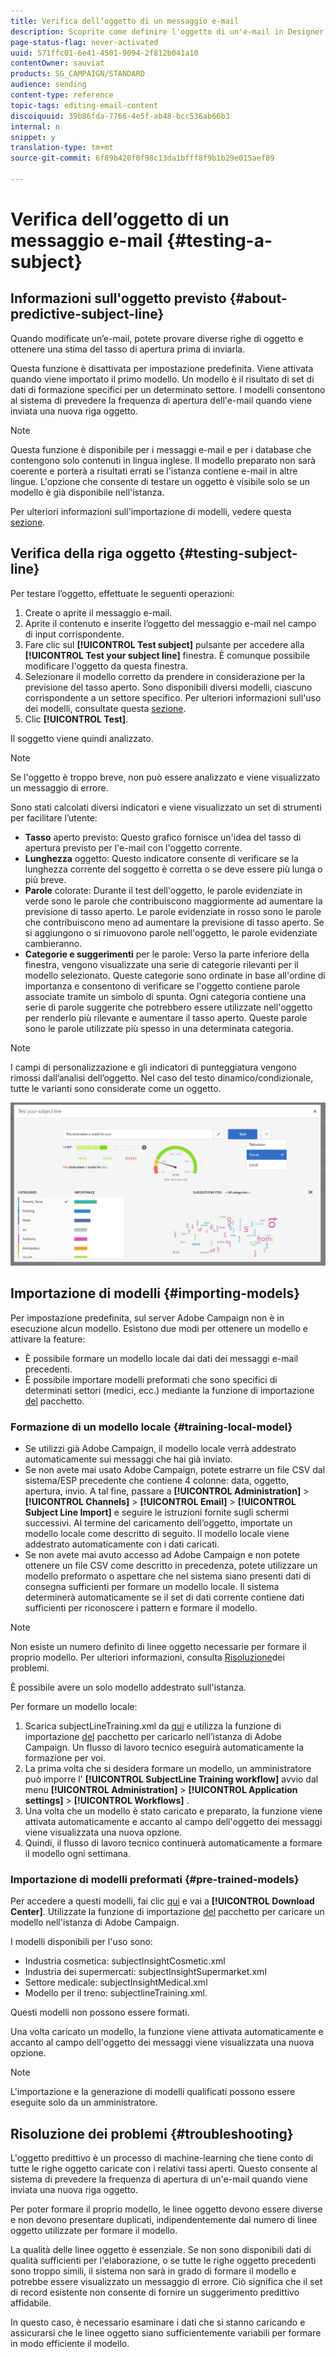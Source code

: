```yaml
---
title: Verifica dell’oggetto di un messaggio e-mail
description: Scoprite come definire l'oggetto di un'e-mail in Designer e-mail.
page-status-flag: never-activated
uuid: 571ffc01-6e41-4501-9094-2f812b041a10
contentOwner: sauviat
products: SG_CAMPAIGN/STANDARD
audience: sending
content-type: reference
topic-tags: editing-email-content
discoiquuid: 39b86fda-7766-4e5f-ab48-bcc536ab66b3
internal: n
snippet: y
translation-type: tm+mt
source-git-commit: 6f89b420f0f98c13da1bfff8f9b1b29e015aef89

---
```


# Verifica dell’oggetto di un messaggio e-mail {#testing-a-subject}


## Informazioni sull&#39;oggetto previsto {#about-predictive-subject-line}

Quando modificate un’e-mail, potete provare diverse righe di oggetto e ottenere una stima del tasso di apertura prima di inviarla.

Questa funzione è disattivata per impostazione predefinita. Viene attivata quando viene importato il primo modello. Un modello è il risultato di set di dati di formazione specifici per un determinato settore. I modelli consentono al sistema di prevedere la frequenza di apertura dell&#39;e-mail quando viene inviata una nuova riga oggetto.

>[!NOTE]
>
>Questa funzione è disponibile per i messaggi e-mail e per i database che contengono solo contenuti in lingua inglese. Il modello preparato non sarà coerente e porterà a risultati errati se l&#39;istanza contiene e-mail in altre lingue. L&#39;opzione che consente di testare un oggetto è visibile solo se un modello è già disponibile nell&#39;istanza.

Per ulteriori informazioni sull&#39;importazione di modelli, vedere questa [sezione](#importing-models).

## Verifica della riga oggetto {#testing-subject-line}

Per testare l’oggetto, effettuate le seguenti operazioni:

1. Create o aprite il messaggio e-mail.
1. Aprite il contenuto e inserite l’oggetto del messaggio e-mail nel campo di input corrispondente.
1. Fare clic sul **[!UICONTROL Test subject]** pulsante per accedere alla **[!UICONTROL Test your subject line]** finestra. È comunque possibile modificare l&#39;oggetto da questa finestra.
1. Selezionare il modello corretto da prendere in considerazione per la previsione del tasso aperto. Sono disponibili diversi modelli, ciascuno corrispondente a un settore specifico. Per ulteriori informazioni sull&#39;uso dei modelli, consultate questa [sezione](#importing-models).
1. Clic **[!UICONTROL Test]**.

Il soggetto viene quindi analizzato.

>[!NOTE]
>
>Se l&#39;oggetto è troppo breve, non può essere analizzato e viene visualizzato un messaggio di errore.

Sono stati calcolati diversi indicatori e viene visualizzato un set di strumenti per facilitare l’utente:

* **Tasso** aperto previsto: Questo grafico fornisce un&#39;idea del tasso di apertura previsto per l&#39;e-mail con l&#39;oggetto corrente.
* **Lunghezza** oggetto: Questo indicatore consente di verificare se la lunghezza corrente del soggetto è corretta o se deve essere più lunga o più breve.
* **Parole** colorate: Durante il test dell&#39;oggetto, le parole evidenziate in verde sono le parole che contribuiscono maggiormente ad aumentare la previsione di tasso aperto. Le parole evidenziate in rosso sono le parole che contribuiscono meno ad aumentare la previsione di tasso aperto. Se si aggiungono o si rimuovono parole nell&#39;oggetto, le parole evidenziate cambieranno.
* **Categorie e suggerimenti** per le parole: Verso la parte inferiore della finestra, vengono visualizzate una serie di categorie rilevanti per il modello selezionato. Queste categorie sono ordinate in base all&#39;ordine di importanza e consentono di verificare se l&#39;oggetto contiene parole associate tramite un simbolo di spunta. Ogni categoria contiene una serie di parole suggerite che potrebbero essere utilizzate nell&#39;oggetto per renderlo più rilevante e aumentare il tasso aperto. Queste parole sono le parole utilizzate più spesso in una determinata categoria.

>[!NOTE]
>
>I campi di personalizzazione e gli indicatori di punteggiatura vengono rimossi dall’analisi dell’oggetto. Nel caso del testo dinamico/condizionale, tutte le varianti sono considerate come un oggetto.

![](assets/predictive_subject_line_example.png)

## Importazione di modelli {#importing-models}

Per impostazione predefinita, sul server Adobe Campaign non è in esecuzione alcun modello. Esistono due modi per ottenere un modello e attivare la feature:

* È possibile formare un modello locale dai dati dei messaggi e-mail precedenti.
* È possibile importare modelli preformati che sono specifici di determinati settori (medici, ecc.) mediante la funzione di importazione [del](../../automating/using/managing-packages.md) pacchetto.

### Formazione di un modello locale {#training-local-model}

* Se utilizzi già Adobe Campaign, il modello locale verrà addestrato automaticamente sui messaggi che hai già inviato.
* Se non avete mai usato Adobe Campaign, potete estrarre un file CSV dal sistema/ESP precedente che contiene 4 colonne: data, oggetto, apertura, invio. A tal fine, passare a **[!UICONTROL Administration]** > **[!UICONTROL Channels]** > **[!UICONTROL Email]** > **[!UICONTROL Subject Line Import]** e seguire le istruzioni fornite sugli schermi successivi. Al termine del caricamento dell’oggetto, importate un modello locale come descritto di seguito. Il modello locale viene addestrato automaticamente con i dati caricati.
* Se non avete mai avuto accesso ad Adobe Campaign e non potete ottenere un file CSV come descritto in precedenza, potete utilizzare un modello [](#pre-trained-models) preformato o aspettare che nel sistema siano presenti dati di consegna sufficienti per formare un modello locale. Il sistema determinerà automaticamente se il set di dati corrente contiene dati sufficienti per riconoscere i pattern e formare il modello.

>[!NOTE]
>
>Non esiste un numero definito di linee oggetto necessarie per formare il proprio modello. Per ulteriori informazioni, consulta [Risoluzione](#troubleshooting)dei problemi.
>
>È possibile avere un solo modello addestrato sull&#39;istanza.

Per formare un modello locale:
1. Scarica subjectLineTraining.xml da [qui](https://support.neolane.net/webApp/downloadCenter?__userConfig=psaDownloadCenter) e utilizza la funzione di importazione [del](../../automating/using/managing-packages.md) pacchetto per caricarlo nell’istanza di Adobe Campaign. Un flusso di lavoro tecnico eseguirà automaticamente la formazione per voi.
1. La prima volta che si desidera formare un modello, un amministratore può imporre l&#39; **[!UICONTROL SubjectLine Training workflow]** avvio dal menu **[!UICONTROL Administration]** > **[!UICONTROL Application settings]** > **[!UICONTROL Workflows]** .
1. Una volta che un modello è stato caricato e preparato, la funzione viene attivata automaticamente e accanto al campo dell&#39;oggetto dei messaggi viene visualizzata una nuova opzione.
1. Quindi, il flusso di lavoro tecnico continuerà automaticamente a formare il modello ogni settimana.

### Importazione di modelli preformati {#pre-trained-models}

Per accedere a questi modelli, fai clic [qui](https://support.neolane.net/webApp/extranetLogin) e vai a **[!UICONTROL Download Center]**. Utilizzate la funzione di importazione [del](../../automating/using/managing-packages.md) pacchetto per caricare un modello nell&#39;istanza di Adobe Campaign.

I modelli disponibili per l&#39;uso sono:

* Industria cosmetica: subjectInsightCosmetic.xml
* Industria dei supermercati: subjectInsightSupermarket.xml
* Settore medicale: subjectInsightMedical.xml
* Modello per il treno: subjectlineTraining.xml.

Questi modelli non possono essere formati.

Una volta caricato un modello, la funzione viene attivata automaticamente e accanto al campo dell&#39;oggetto dei messaggi viene visualizzata una nuova opzione.

>[!NOTE]
>
>L&#39;importazione e la generazione di modelli qualificati possono essere eseguite solo da un amministratore.

## Risoluzione dei problemi {#troubleshooting}

L&#39;oggetto predittivo è un processo di machine-learning che tiene conto di tutte le righe oggetto caricate con i relativi tassi aperti. Questo consente al sistema di prevedere la frequenza di apertura di un&#39;e-mail quando viene inviata una nuova riga oggetto.

Per poter formare il proprio modello, le linee oggetto devono essere diverse e non devono presentare duplicati, indipendentemente dal numero di linee oggetto utilizzate per formare il modello.

La qualità delle linee oggetto è essenziale. Se non sono disponibili dati di qualità sufficienti per l&#39;elaborazione, o se tutte le righe oggetto precedenti sono troppo simili, il sistema non sarà in grado di formare il modello e potrebbe essere visualizzato un messaggio di errore. Ciò significa che il set di record esistente non consente di fornire un suggerimento predittivo affidabile.

In questo caso, è necessario esaminare i dati che si stanno caricando e assicurarsi che le linee oggetto siano sufficientemente variabili per formare in modo efficiente il modello.

<!--Some clients have reported this issue: I have had the subject line training workflow running for about a year now.  It has trained on 883 records and I am still seeing the message "The existing dataset is not enough to generate a model."  I do get an error in the workflow every time it runs "XML-110009 Unable to find the element 'runwf' of path '/' (document with schema 'serverConf')".

For this, campaign takes the subject line as training data and tries to come up with significant enough model to predict open rate with 95% confidence.

The 400 subject line number is mention with at least and is only indicative, model generation will also depend on quality of these lines.

It may happen that even 10k subject lines don't lead to model generation if they are too similar.

It means that it can be case that you don't have enough subject lines to generate the model and it is giving this error.

If you are getting an error/warning message, it means that your existing set of records is not enough for the predictive subject module to give a high confidence suggestion.

Adobe recommends reviewing the data you are uploading as the similarity of the subject lines might be the issue.-->
